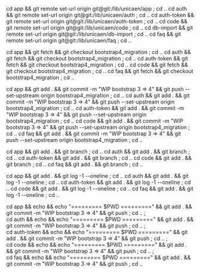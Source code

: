
cd app              && git remote set-url origin git@git:/lib/unicaen/app           ; cd ..
cd auth             && git remote set-url origin git@git:/lib/unicaen/auth          ; cd ..
cd auth-token       && git remote set-url origin git@git:/lib/unicaen/auth-token    ; cd ..
cd code             && git remote set-url origin git@git:/lib/unicaen/code          ; cd ..
cd db-import        && git remote set-url origin git@git:/lib/unicaen/db-import     ; cd ..
cd faq              && git remote set-url origin git@git:/lib/unicaen/faq           ; cd ..

cd app              && git fetch && git checkout bootstrap4_migration ; cd ..
cd auth             && git fetch && git checkout bootstrap4_migration ; cd ..
cd auth-token       && git fetch && git checkout bootstrap4_migration ; cd ..
cd code             && git fetch && git checkout bootstrap4_migration ; cd ..
cd faq              && git fetch && git checkout bootstrap4_migration ; cd ..

cd app              && git add . && git commit -m "WIP bootstrap 3 => 4" && git push --set-upstream origin bootstrap4_migration ; cd ..
cd auth             && git add . && git commit -m "WIP bootstrap 3 => 4" && git push --set-upstream origin bootstrap4_migration ; cd ..
cd auth-token       && git add . && git commit -m "WIP bootstrap 3 => 4" && git push --set-upstream origin bootstrap4_migration ; cd ..
cd code             && git add . && git commit -m "WIP bootstrap 3 => 4" && git push --set-upstream origin bootstrap4_migration ; cd ..
cd faq              && git add . && git commit -m "WIP bootstrap 3 => 4" && git push --set-upstream origin bootstrap4_migration ; cd ..

cd app              && git add . && git branch ; cd ..
cd auth             && git add . && git branch ; cd ..
cd auth-token       && git add . && git branch ; cd ..
cd code             && git add . && git branch ; cd ..
cd faq              && git add . && git branch ; cd ..

cd app              && git add . && git log -1 --oneline ; cd ..
cd auth             && git add . && git log -1 --oneline ; cd ..
cd auth-token       && git add . && git log -1 --oneline ; cd ..
cd code             && git add . && git log -1 --oneline ; cd ..
cd faq              && git add . && git log -1 --oneline ; cd ..

cd app        && echo && echo "========= $PWD =========" && git add . && git commit -m "WIP bootstrap 3 => 4" && git push ; cd .. ; \
cd auth       && echo && echo "========= $PWD =========" && git add . && git commit -m "WIP bootstrap 3 => 4" && git push ; cd .. ; \
cd auth-token && echo && echo "========= $PWD =========" && git add . && git commit -m "WIP bootstrap 3 => 4" && git push ; cd .. ; \
cd code       && echo && echo "========= $PWD =========" && git add . && git commit -m "WIP bootstrap 3 => 4" && git push ; cd .. ; \
cd faq        && echo && echo "========= $PWD =========" && git add . && git commit -m "WIP bootstrap 3 => 4" && git push ; cd ..

